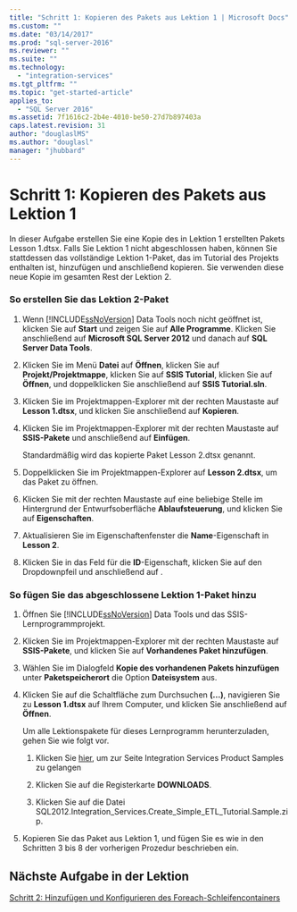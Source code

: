 ```yaml
---
title: "Schritt 1: Kopieren des Pakets aus Lektion 1 | Microsoft Docs"
ms.custom: ""
ms.date: "03/14/2017"
ms.prod: "sql-server-2016"
ms.reviewer: ""
ms.suite: ""
ms.technology: 
  - "integration-services"
ms.tgt_pltfrm: ""
ms.topic: "get-started-article"
applies_to: 
  - "SQL Server 2016"
ms.assetid: 7f1616c2-2b4e-4010-be50-27d7b897403a
caps.latest.revision: 31
author: "douglaslMS"
ms.author: "douglasl"
manager: "jhubbard"
---
```

# Schritt 1: Kopieren des Pakets aus Lektion 1
In dieser Aufgabe erstellen Sie eine Kopie des in Lektion 1 erstellten Pakets Lesson 1.dtsx. Falls Sie Lektion 1 nicht abgeschlossen haben, können Sie stattdessen das vollständige Lektion 1-Paket, das im Tutorial des Projekts enthalten ist, hinzufügen und anschließend kopieren. Sie verwenden diese neue Kopie im gesamten Rest der Lektion 2.  
  
### So erstellen Sie das Lektion 2-Paket  
  
1.  Wenn [!INCLUDE[ssNoVersion](../includes/ssnoversion-md.md)] Data Tools noch nicht geöffnet ist, klicken Sie auf **Start** und zeigen Sie auf **Alle Programme**. Klicken Sie anschließend auf **Microsoft SQL Server 2012** und danach auf **SQL Server Data Tools**.  
  
2.  Klicken Sie im Menü **Datei** auf **Öffnen**, klicken Sie auf **Projekt/Projektmappe**, klicken Sie auf **SSIS Tutorial**, klicken Sie auf **Öffnen**, und doppelklicken Sie anschließend auf **SSIS Tutorial.sln**.  
  
3.  Klicken Sie im Projektmappen-Explorer mit der rechten Maustaste auf **Lesson 1.dtsx**, und klicken Sie anschließend auf **Kopieren**.  
  
4.  Klicken Sie im Projektmappen-Explorer mit der rechten Maustaste auf **SSIS-Pakete** und anschließend auf **Einfügen**.  
  
    Standardmäßig wird das kopierte Paket Lesson 2.dtsx genannt.  
  
5.  Doppelklicken Sie im Projektmappen-Explorer auf **Lesson 2.dtsx**, um das Paket zu öffnen.  
  
6.  Klicken Sie mit der rechten Maustaste auf eine beliebige Stelle im Hintergrund der Entwurfsoberfläche **Ablaufsteuerung**, und klicken Sie auf **Eigenschaften**.  
  
7.  Aktualisieren Sie im Eigenschaftenfenster die **Name**-Eigenschaft in **Lesson 2**.  
  
8.  Klicken Sie in das Feld für die **ID**-Eigenschaft, klicken Sie auf den Dropdownpfeil und anschließend auf **<Generate New ID>**.  
  
### So fügen Sie das abgeschlossene Lektion 1-Paket hinzu  
  
1.  Öffnen Sie [!INCLUDE[ssNoVersion](../includes/ssnoversion-md.md)] Data Tools und das SSIS-Lernprogrammprojekt.  
  
2.  Klicken Sie im Projektmappen-Explorer mit der rechten Maustaste auf **SSIS-Pakete**, und klicken Sie auf **Vorhandenes Paket hinzufügen**.  
  
3.  Wählen Sie im Dialogfeld **Kopie des vorhandenen Pakets hinzufügen** unter **Paketspeicherort** die Option **Dateisystem** aus.  
  
4.  Klicken Sie auf die Schaltfläche zum Durchsuchen **(…)**, navigieren Sie zu **Lesson 1.dtsx** auf Ihrem Computer, und klicken Sie anschließend auf **Öffnen**.  
  
    Um alle Lektionspakete für dieses Lernprogramm herunterzuladen, gehen Sie wie folgt vor.  
  
    1.  Klicken Sie [hier](http://go.microsoft.com/fwlink/?LinkId=275027), um zur Seite Integration Services Product Samples zu gelangen  
  
    2.  Klicken Sie auf die Registerkarte **DOWNLOADS**.  
  
    3.  Klicken Sie auf die Datei SQL2012.Integration_Services.Create_Simple_ETL_Tutorial.Sample.zip.  
  
5.  Kopieren Sie das Paket aus Lektion 1, und fügen Sie es wie in den Schritten 3 bis 8 der vorherigen Prozedur beschrieben ein.  
  
## Nächste Aufgabe in der Lektion  
[Schritt 2: Hinzufügen und Konfigurieren des Foreach-Schleifencontainers](../integration-services/step-2-adding-and-configuring-the-foreach-loop-container.md)  
  
